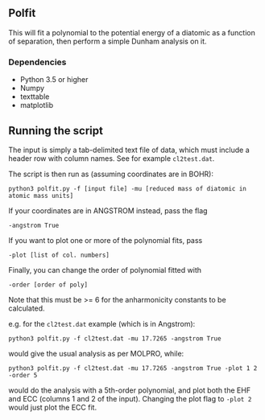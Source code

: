 ## Polfit
This will fit a polynomial to the potential energy of a diatomic as a function of separation,
then perform a simple Dunham analysis on it. 

### Dependencies

- Python 3.5 or higher
- Numpy
- texttable
- matplotlib

## Running the script
The input is simply a tab-delimited text file of data, which must include a header row with column names.
See for example `cl2test.dat`. 

The script is then run as (assuming coordinates are in BOHR):

`python3 polfit.py -f [input file] -mu [reduced mass of diatomic in atomic mass units]`

If your coordinates are in ANGSTROM instead, pass the flag

`-angstrom True`

If you want to plot one or more of the polynomial fits, pass

`-plot [list of col. numbers]`

Finally, you can change the order of polynomial fitted with

`-order [order of poly]`

Note that this must be >= 6 for the anharmonicity constants to be calculated.

e.g. for the `cl2test.dat` example (which is in Angstrom):

`python3 polfit.py -f cl2test.dat -mu 17.7265 -angstrom True`

would give the usual analysis as per MOLPRO, while:

`python3 polfit.py -f cl2test.dat -mu 17.7265 -angstrom True -plot 1 2 -order 5`

would do the analysis with a 5th-order polynomial, and plot both the EHF and ECC
(columns 1 and 2 of the input). Changing the plot flag to `-plot 2` would just plot
the ECC fit. 

